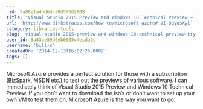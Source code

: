 ```yaml
---
_id: 5a88e1adbd6dca0d5f0d2808
title: "Visual Studio 2015 Preview and Windows 10 Technical Preview – Try Them On Azure Now"
url: 'http://www.dirkstrauss.com/how-to/microsoft-azure#.VI-8qyusXyl'
category: libraries-tools
slug: 'visual-studio-2015-preview-and-windows-10-technical-preview-try-them-on-azure-now'
user_id: 5a83ce59d6eb0005c4ecda2c
username: 'bill-s'
createdOn: '2014-12-13T16:02:25.000Z'
tags: []
---
```


Microsoft Azure provides a perfect solution for those with a subscription (BizSpark, MSDN etc.) to test out the previews of various software. I can immediately think of Visual Studio 2015 Preview and Windows 10 Technical Preview. If you don’t want to download the iso’s or don’t want to set up your own VM to test them on, Microsoft Azure is the way you want to go.
